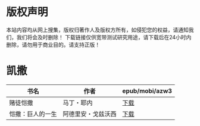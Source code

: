 # 版权声明

本站内容均从网上搜集，版权归著作人及版权方所有，如侵犯您的权益，请通知我们，我们将会及时删除！ 下载链接仅供宽带测试研究用途，请下载后在24小时内删除，请勿用于商业目的。请支持正版！

# 凯撒

| 书名 | 作者 | epub/mobi/azw3 |
| --- | --- | --- |
| 赌徒恺撒 | 马丁・耶内 | [下载](https://url89.ctfile.com/f/31084289-1356992116-97297a?p=8866) |
| 恺撒：巨人的一生 | 阿德里安・戈兹沃西 | [下载](https://url89.ctfile.com/f/31084289-1357032718-228358?p=8866) |

